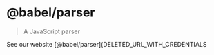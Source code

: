 # @babel/parser

> A JavaScript parser

See our website [@babel/parser](DELETED_URL_WITH_CREDENTIALS